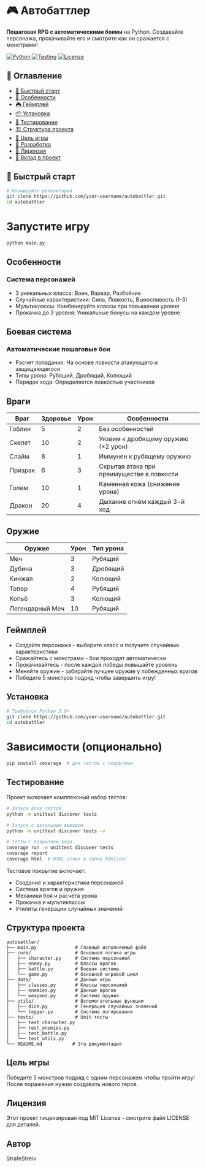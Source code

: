 # 🎮 Автобаттлер

**Пошаговая RPG с автоматическими боями** на Python. Создавайте персонажа, прокачивайте его и смотрите как он сражается с монстрами!

[![Python](https://img.shields.io/badge/Python-3.8%2B-blue)](https://python.org)
[![Testing](https://img.shields.io/badge/Testing-Unittest-green)](https://docs.python.org/3/library/unittest.html)
[![License](https://img.shields.io/badge/License-MIT-yellow)](LICENSE)

## 📖 Оглавление

- [🚀 Быстрый старт](#-быстрый-старт)
- [🎯 Особенности](#-особенности)
- [🎮 Геймплей](#-геймплей)
- [📦 Установка](#-установка)
- [🧪 Тестирование](#-тестирование)
- [🏗️ Структура проекта](#️-структура-проекта)
- [🎯 Цель игры](#-цель-игры)
- [🔧 Разработка](#-разработка)
- [📝 Лицензия](#-лицензия)
- [🤝 Вклад в проект](#-вклад-в-проект)

## 🚀 Быстрый старт

```bash
# Клонируйте репозиторий
git clone https://github.com/your-username/autobattler.git
cd autobattler
```
# Запустите игру
```bash
python main.py
```
## Особенности
### Система персонажей
- 3 уникальных класса: Воин, Варвар, Разбойник
- Случайные характеристики: Сила, Ловкость, Выносливость (1-3)
- Мультиклассы: Комбинируйте классы при повышении уровня
- Прокачка до 3 уровня: Уникальные бонусы на каждом уровне

## Боевая система
### Автоматические пошаговые бои
- Расчет попадания: На основе ловкости атакующего и защищающегося
- Типы урона: Рубящий, Дробящий, Колющий
- Порядок хода: Определяется ловкостью участников

## Враги
| Враг | Здоровье | Урон | Особенности |
|------|----------|------|-------------|
|  Гоблин | 5 | 2 | Без особенностей |
|  Скелет | 10 | 2 | Уязвим к дробящему оружию (×2 урон) |
|  Слайм | 8 | 1 | Иммунен к рубящему оружию |
|  Призрак | 6 | 3 | Скрытая атака при преимуществе в ловкости |
|  Голем | 10 | 1 | Каменная кожа (снижение урона) |
|  Дракон | 20 | 4 | Дыхание огнём каждый 3-й ход |
## Оружие
| Оружие | Урон | Тип урона |
|-----|------|-----------|
|Меч | 3 | Рубящий |
| Дубина | 3 | Дробящий |
| Кинжал | 2 | Колющий |
| Топор | 4 | Рубящий |
| Копьё | 3 | Колющий |
| Легендарный Меч | 10 | Рубящий |
## Геймплей
- Создайте персонажа - выберите класс и получите случайные характеристики
- Сражайтесь с монстрами - бои проходят автоматически
- Прокачивайтесь - после каждой победы повышайте уровень
- Меняйте оружие - забирайте лучшее оружие у побежденных врагов
- Победите 5 монстров подряд чтобы завершить игру!

## Установка
```bash
# Требуется Python 3.8+
git clone https://github.com/your-username/autobattler.git
cd autobattler
```
# Зависимости (опционально)
```bash
pip install coverage  # для тестов с покрытием
```
## Тестирование
Проект включает комплексный набор тестов:

```bash
# Запуск всех тестов
python -m unittest discover tests

# Запуск с детальным выводом
python -m unittest discover tests -v

# Тесты с покрытием кода
coverage run -m unittest discover tests
coverage report
coverage html  # HTML отчет в папке htmlcov/
```
Тестовое покрытие включает:
- Создание и характеристики персонажей
- Система врагов и оружия
- Механики боя и расчета урона
- Прокачка и мультиклассы
- Утилиты генерации случайных значений

## Структура проекта
```text
autobattler/
├── main.py              # Главный исполняемый файл
├── core/                # Основная логика игры
│   ├── character.py     # Система персонажей
│   ├── enemy.py         # Классы врагов
│   ├── battle.py        # Боевая система
│   └── game.py          # Основной игровой цикл
├── data/                # Данные игры
│   ├── classes.py       # Классы персонажей
│   ├── enemies.py       # Данные врагов
│   └── weapons.py       # Система оружия
├── utils/               # Вспомогательные функции
│   ├── dice.py          # Генерация случайных значений
│   └── logger.py        # Система логирования
├── tests/               # Unit-тесты
│   ├── test_character.py
│   ├── test_enemies.py
│   ├── test_battle.py
│   └── test_utils.py
└── README.md           # Эта документация
```
## Цель игры
Победите 5 монстров подряд с одним персонажем чтобы пройти игру! После поражения нужно создавать нового героя.

## Лицензия

Этот проект лицензирован под MIT License - смотрите файл LICENSE для деталей.

## Автор

StrafeStreiv